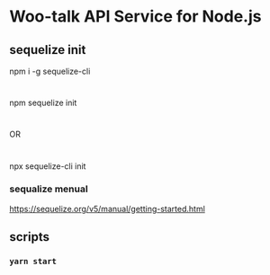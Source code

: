 # Woo-talk API Service for Node.js

## sequelize init

npm i -g sequelize-cli

#

npm sequelize init

#

OR

#

npx sequelize-cli init

### sequalize menual

https://sequelize.org/v5/manual/getting-started.html

## scripts

### `yarn start`
